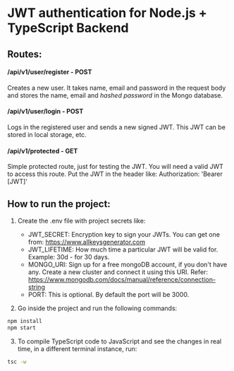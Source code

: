 # JWT authentication for Node.js + TypeScript Backend 
## Routes:

#### /api/v1/user/register  - POST
Creates a new user. It takes name, email and password in the request body and stores the name, email and *hashed password* in the Mongo database.

#### /api/v1/user/login  - POST
Logs in the registered user and sends a new signed JWT. This JWT can be stored in local storage, etc.

#### /api/v1/protected  - GET
Simple protected route, just for testing the JWT. You will need a valid JWT to access this route. Put the JWT in the header like: Authorization: 'Bearer [JWT]'

## How to run the project:

1. Create the .env file with project secrets like:
    - JWT_SECRET: Encryption key to sign your JWTs. You can get one from: https://www.allkeysgenerator.com
    - JWT_LIFETIME: How much time a particular JWT will be valid for. Example: 30d - for 30 days.
    - MONGO_URI: Sign up for a free mongoDB account, if you don't have any. Create a new cluster and connect it using this URI. Refer: https://www.mongodb.com/docs/manual/reference/connection-string
    - PORT: This is optional. By default the port will be 3000.

2. Go inside the project and run the following commands:
```bash
npm install
npm start
```

3. To compile TypeScript code to JavaScript and see the changes in real time, in a different terminal instance, run:
```bash
tsc -w
```